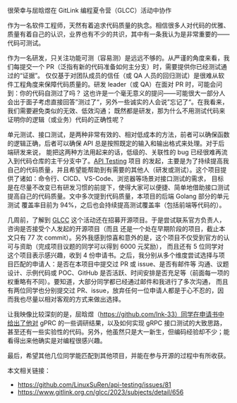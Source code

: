 很荣幸与屈晗煜在 GitLink 编程夏令营（GLCC）活动中协作

作为一名软件工程师，天然有着追求代码质量的执念。相信很多人对代码的优雅、质量有着自己的认识，业界也有不少的共识，其中有一条我认为是非常重要的——代码可测试。

作为一名研发，只关注功能可测（容易测）是远远不够的。从严谨的角度来看，我们每提交一个 PR（泛指有新的代码准备如何主分支）时，需要提供你已经测试通过的“证据”。
仅仅基于对团队成员的信任（或 QA 人员的回归测试）是很难从软件工程角度来保障代码质量的。研发 leader（或 QA）在面对 PR 时，可能会问到：你的代码自测过了吗？
这也许是一个毫无意义的提问——可能很大一部分人会出于面子考虑直接回答”测过了“，另外一些诚实的人会说”忘记了“。在我看来，我们需要避免类似的无效、低效沟通；
既然都是研发，那为什么不用测试代码来证明你的逻辑（或业务）代码的正确性呢？

单元测试、接口测试，是两种非常有效的、相对低成本的方法，前者可以确保函数的逻辑正确，后者可以确保 API 总是按照既定的输入和输出格式来处理。对于后端研发来说，
能把这两种方法用起来的话，低级的、关联性的 bug 已经很难再流入到代码仓库的主干分支中了。[API Testing](https://github.com/LinuxSuRen/api-testing) 项目
的发起，主要是为了持续提高我自己的代码质量，并且希望能帮助到有需要的其他人（研发或测试）。这个项目提供了诸如：命令行、CICD、VS-Code、浏览器等场景对接口测试的需求，
目标是在尽量不改变已有研发习惯的前提下，使得大家可以便捷、简单地借助接口测试提高自己的代码质量。文中多次提到代码质量，本项目的后端 Golang 部分的单元测试
覆盖率目前为 94%，之后也会持续提高测试覆盖率（包括前端等代码的）。

几周前，了解到 [GLCC](https://www.gitlink.org.cn/glcc) 这个活动还在招募开源项目。于是尝试联系官方负责人，咨询是否接受个人发起的开源项目（而且
还是一个处在早期阶段的项目，截止本文只有 77 次 commit）。另外我感到惊喜和意外的是，这个项目不仅受到官方的认可与资助（完成项目议题的同学可以得到 6000 元奖励），
而且还有 5 位同学对这个项目表示感兴趣，收到 4 份申请书。之后，我分别从多个维度尝试选择与项目匹配的申请人：是否在本项目中提交过 PR 或 issue、是否有邮件等
沟通、议题设计、示例代码或 POC、GitHub 是否活跃、时间安排是否充足等（前面每一项的权重略有不同）。要知道，大部分同学都已经通过邮件和我进行了多次沟通，
而且有两位同学也分别提交过 PR、issue，放弃任何一位申请人都是于心不忍的，因而我也尽量以相对客观的方式来做出选择。

让我映像比较深刻的是，屈晗煜（https://github.com/Ink-33）同学在申请书中给出了他对 gPRC 的一些调研结果，以及如何实现 gRPC 接口测试的大致思路，甚至还有一些实验性的代码。另外，他虽然只是大一新生，但编码经验却不少；能看得出来他确实是对编程很感兴趣。

最后，希望其他几位同学能匹配到其他项目，并能在参与开源的过程中有所收获。

本文相关链接：
* https://github.com/LinuxSuRen/api-testing/issues/81
* https://www.gitlink.org.cn/glcc/2023/subjects/detail/656
